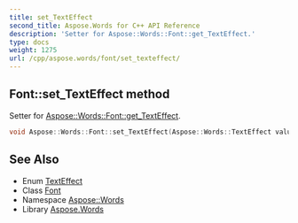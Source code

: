 ```yaml
---
title: set_TextEffect
second_title: Aspose.Words for C++ API Reference
description: 'Setter for Aspose::Words::Font::get_TextEffect.'
type: docs
weight: 1275
url: /cpp/aspose.words/font/set_texteffect/
---
```

## Font::set_TextEffect method


Setter for [Aspose::Words::Font::get_TextEffect](../get_texteffect/).

```cpp
void Aspose::Words::Font::set_TextEffect(Aspose::Words::TextEffect value)
```

## See Also

* Enum [TextEffect](../../texteffect/)
* Class [Font](../)
* Namespace [Aspose::Words](../../)
* Library [Aspose.Words](../../../)
